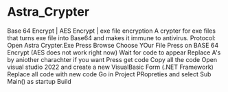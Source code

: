 # Astra_Crypter
Base 64 Encrypt | AES Encrypt | exe file encryption
A crypter for exe files that turns exe file into Base64 and makes it immune to antivirus. Protocol: Open Astra Crypter.Exe Press Browse Choose YOur File Press on BASE 64 Encrypt (AES does not work right now) Wait for code to appear Replace A's by aniother charachter if you want
Press get code Copy all the code Open visual studio 2022 and create a new VisualBasic Form (.NET Framework) Replace all code with new code Go in Project PRopreties and select Sub Main() as startup Build
